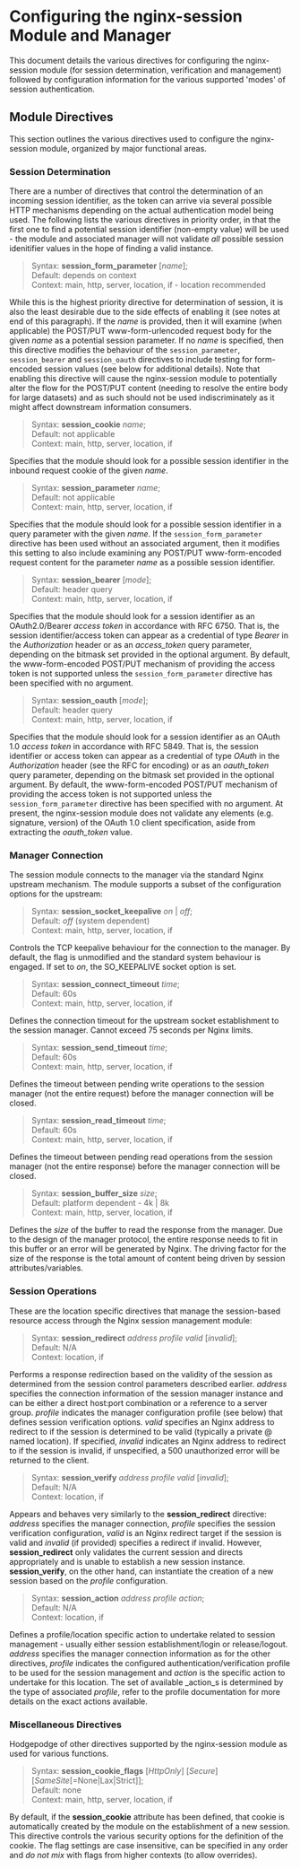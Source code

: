 # Configuring the nginx-session Module and Manager

This document details the various directives for configuring the nginx-session
module (for session determination, verification and management) followed by
configuration information for the various supported 'modes' of session
authentication.

## Module Directives

This section outlines the various directives used to configure the
nginx-session module, organized by major functional areas.

### Session Determination

There are a number of directives that control the determination of an incoming
session identifier, as the token can arrive via several possible HTTP
mechanisms depending on the actual authentication model being used.  The
following lists the various directives in priority order, in that the first
one to find a potential session identifier (non-empty value) will be
used - the module and associated manager will not validate _all_ possible
session idenitifier values in the hope of finding a valid instance.

> Syntax: **session_form_parameter** [_name_];  
> Default: depends on context  
> Context: main, http, server, location, if - location recommended

While this is the highest priority directive for determination of session, it
is also the least desirable due to the side effects of enabling it (see notes
at end of this paragraph).  If the _name_ is provided, then it will examine
(when applicable) the POST/PUT www-form-urlencoded request body for the given
_name_ as a potential session parameter.  If no _name_ is specified, then this
directive modifies the behaviour of the `session_parameter`, `session_bearer`
and `session_oauth` directives to include testing for form-encoded session
values (see below for additional details).  Note that enabling this directive
will cause the nginx-session module to potentially alter the flow for the
POST/PUT content (needing to resolve the entire body for large datasets) and
as such should not be used indiscriminately as it might affect downstream
information consumers.

> Syntax: **session_cookie** _name_;  
> Default: not applicable  
> Context: main, http, server, location, if

Specifies that the module should look for a possible session identifier in the
inbound request cookie of the given _name_.

> Syntax: **session_parameter** _name_;  
> Default: not applicable  
> Context: main, http, server, location, if

Specifies that the module should look for a possible session identifier in a
query parameter with the given _name_.  If the `session_form_parameter`
directive has been used without an associated argument, then it modifies this
setting to also include examining any POST/PUT www-form-encoded request content
for the parameter _name_ as a possible session identifier.

> Syntax: **session_bearer** [_mode_];  
> Default: header query  
> Context: main, http, server, location, if

Specifies that the module should look for a session identifier as an
OAuth2.0/Bearer _access token_ in accordance with RFC 6750.  That is, the
session identifier/access token can appear as a credential of type _Bearer_
in the _Authorization_ header or as an _access\_token_ query parameter,
depending on the bitmask set provided in the optional argument.  By default,
the www-form-encoded POST/PUT mechanism of providing the access token is not
supported unless the `session_form_parameter` directive has been specified
with no argument.

> Syntax: **session_oauth** [_mode_];  
> Default: header query  
> Context: main, http, server, location, if

Specifies that the module should look for a session identifier as an OAuth 1.0
_access token_ in accordance with RFC 5849.  That is, the session identifier
or access token can appear as a credential of type _OAuth_ in the
_Authorization_ header (see the RFC for encoding) or as an _oauth\_token_
query parameter, depending on the bitmask set provided in the optional
argument.  By default, the www-form-encoded POST/PUT mechanism of providing
the access token is not supported unless the `session_form_parameter`
directive has been specified with no argument.  At present, the nginx-session
module does not validate any elements (e.g. signature, version) of the
OAuth 1.0 client specification, aside from extracting the _oauth\_token_ value.

### Manager Connection

The session module connects to the manager via the standard Nginx upstream
mechanism.  The module supports a subset of the configuration options for the
upstream:

> Syntax: **session_socket_keepalive** _on_ | _off_;  
> Default: _off_ (system dependent)  
> Context: main, http, server, location, if  

Controls the TCP keepalive behaviour for the connection to the manager.  By
default, the flag is unmodified and the standard system behaviour is engaged.
If set to _on_, the SO_KEEPALIVE socket option is set.

> Syntax: **session_connect_timeout** _time_;  
> Default: 60s  
> Context: main, http, server, location, if  

Defines the connection timeout for the upstream socket establishment to the
session manager.  Cannot exceed 75 seconds per Nginx limits.

> Syntax: **session_send_timeout** _time_;  
> Default: 60s  
> Context: main, http, server, location, if  

Defines the timeout between pending write operations to the session manager
(not the entire request) before the manager connection will be closed.

> Syntax: **session_read_timeout** _time_;  
> Default: 60s  
> Context: main, http, server, location, if  

Defines the timeout between pending read operations from the session manager
(not the entire response) before the manager connection will be closed.

> Syntax: **session_buffer_size** _size_;  
> Default: platform dependent - 4k | 8k  
> Context: main, http, server, location, if  

Defines the _size_ of the buffer to read the response from the manager.  Due
to the design of the manager protocol, the entire response needs to fit in this
buffer or an error will be generated by Nginx.  The driving factor for the
size of the response is the total amount of content being driven by session
attributes/variables.

### Session Operations

These are the location specific directives that manage the session-based
resource access through the Nginx session management module:

> Syntax: **session_redirect** _address_ _profile_ _valid_ [_invalid_];  
> Default: N/A  
> Context: location, if  

Performs a response redirection based on the validity of the session as
determined from the session control parameters described earlier.  _address_
specifies the connection information of the session manager instance and can
be either a direct host:port combination or a reference to a server group.
_profile_ indicates the manager configuration profile (see below) that
defines session verification options.  _valid_ specifies an Nginx address to
redirect to if the session is determined to be valid (typically a private
@ named location).  If specified, _invalid_ indicates an Nginx address to
redirect to if the session is invalid, if unspecified, a 500 unauthorized
error will be returned to the client.

> Syntax: **session_verify** _address_ _profile_ _valid_ [_invalid_];  
> Default: N/A  
> Context: location, if  

Appears and behaves very similarly to the **session_redirect** directive:
_address_ specifies the manager connection, _profile_ specifies the session
verification configuration, _valid_ is an Nginx redirect target if the session
is valid and _invalid_ (if provided) specifies a redirect if invalid.  However,
**session_redirect** only validates the current session and directs
appropriately and is unable to establish a new session instance.
**session_verify**, on the other hand, can instantiate the creation of a new
session based on the _profile_ configuration.

> Syntax: **session_action** _address_ _profile_ _action_;  
> Default: N/A  
> Context: location, if  

Defines a profile/location specific action to undertake related to session
management - usually either session establishment/login or release/logout.
_address_ specifies the manager connection information as for the other
directives, _profile_ indicates the configured authentication/verification
profile to be used for the session management and _action_ is the specific
action to undertake for this location.  The set of available _action_s is
determined by the type of associated _profile_, refer to the profile
documentation for more details on the exact actions available.

### Miscellaneous Directives

Hodgepodge of other directives supported by the nginx-session module as used
for various functions.

> Syntax: **session_cookie_flags** [_HttpOnly_] [_Secure_] [_SameSite_[=None|Lax|Strict]];  
> Default: none  
> Context: main, http, server, location, if  

By default, if the **session_cookie** attribute has been defined, that cookie
is automatically created by the module on the establishment of a new session.
This directive controls the various security options for the definition of the
cookie.  The flag settings are case insensitive, can be specified in any
order and *do not mix* with flags from higher contexts (to allow overrides).
